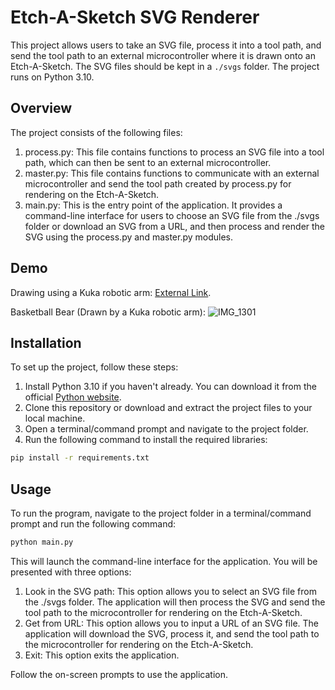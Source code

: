 # Etch-A-Sketch SVG Renderer
This project allows users to take an SVG file, process it into a tool path, and send the tool path to an external microcontroller where it is drawn onto an Etch-A-Sketch. The SVG files should be kept in a `./svgs` folder. The project runs on Python 3.10.

## Overview
The project consists of the following files:

1. process.py: This file contains functions to process an SVG file into a tool path, which can then be sent to an external microcontroller.
2. master.py: This file contains functions to communicate with an external microcontroller and send the tool path created by process.py for rendering on the Etch-A-Sketch.
3. main.py: This is the entry point of the application. It provides a command-line interface for users to choose an SVG file from the ./svgs folder or download an SVG from a URL, and then process and render the SVG using the process.py and master.py modules.

## Demo
Drawing using a Kuka robotic arm: [External Link](https://photos.google.com/share/AF1QipMgDLdhmPM78UdYDQLg3_GZDZhHx77GG5a2ObUEn-hGRrNtpL1n_whhN-3Bwomh_w/photo/AF1QipNXbV1kx2ZRvc60yEeRe2C-1kIyT9j1Otw7-vrS?key=Tlk5clF3ajQyZHU1U3pqbllXMTBJdWh1d3JJaFJB).

Basketball Bear (Drawn by a Kuka robotic arm):
![IMG_1301](https://github.com/user-attachments/assets/01dc07a5-6418-4e6c-b78c-ac70d2562865)


## Installation
To set up the project, follow these steps:

1. Install Python 3.10 if you haven't already. You can download it from the official [Python website](https://www.python.org/downloads/).
2. Clone this repository or download and extract the project files to your local machine.
3. Open a terminal/command prompt and navigate to the project folder.
4. Run the following command to install the required libraries:
```bash
pip install -r requirements.txt
```

## Usage
To run the program, navigate to the project folder in a terminal/command prompt and run the following command:


```bash
python main.py
```

This will launch the command-line interface for the application. You will be presented with three options:

1. Look in the SVG path: This option allows you to select an SVG file from the ./svgs folder. The application will then process the SVG and send the tool path to the microcontroller for rendering on the Etch-A-Sketch.
2. Get from URL: This option allows you to input a URL of an SVG file. The application will download the SVG, process it, and send the tool path to the microcontroller for rendering on the Etch-A-Sketch.
3. Exit: This option exits the application.

Follow the on-screen prompts to use the application.
